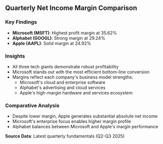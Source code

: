 ## Quarterly Net Income Margin Comparison

### Key Findings
- **Microsoft (MSFT)**: Highest profit margin at 35.62%
- **Alphabet (GOOGL)**: Strong margin at 29.24%
- **Apple (AAPL)**: Solid margin at 24.92%

### Insights
- All three tech giants demonstrate robust profitability
- Microsoft stands out with the most efficient bottom-line conversion
- Margins reflect each company's business model strengths:
  * Microsoft's cloud and enterprise software
  * Alphabet's advertising and cloud services
  * Apple's high-margin hardware and services ecosystem

### Comparative Analysis
- Despite lower margin, Apple generates substantial absolute net income
- Microsoft's enterprise focus enables higher margin profile
- Alphabet balances between Microsoft and Apple's margin performance

**Source Data**: Latest quarterly fundamentals (Q2-Q3 2025)
